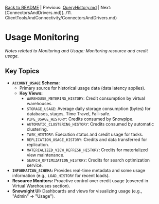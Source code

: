 [Back to README](../README.md) | Previous: [QueryHistory.md](QueryHistory.md) | Next: [ConnectorsAndDrivers.md](../11. ClientToolsAndConnectivity/ConnectorsAndDrivers.md)

# Usage Monitoring

*Notes related to Monitoring and Usage: Monitoring resource and credit usage.*

## Key Topics
*   **`ACCOUNT_USAGE` Schema:**
    *   Primary source for historical usage data (data latency applies).
    *   **Key Views:**
        *   `WAREHOUSE_METERING_HISTORY`: Credit consumption by virtual warehouses.
        *   `STORAGE_USAGE`: Average daily storage consumption (bytes) for databases, stages, Time Travel, Fail-safe.
        *   `PIPE_USAGE_HISTORY`: Credits consumed by Snowpipe.
        *   `AUTOMATIC_CLUSTERING_HISTORY`: Credits consumed by automatic clustering.
        *   `TASK_HISTORY`: Execution status and credit usage for tasks.
        *   `REPLICATION_USAGE_HISTORY`: Credits and data transferred for replication.
        *   `MATERIALIZED_VIEW_REFRESH_HISTORY`: Credits for materialized view maintenance.
        *   `SEARCH_OPTIMIZATION_HISTORY`: Credits for search optimization service.
*   **`INFORMATION_SCHEMA`:** Provides real-time metadata and some usage information (e.g., `LOAD_HISTORY` for recent loads).
*   **Resource Monitors:** Proactive control over credit usage (covered in Virtual Warehouses section).
*   **Snowsight UI:** Dashboards and views for visualizing usage (e.g., "Admin" -> "Usage").
